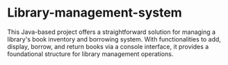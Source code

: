 # Library-management-system
This Java-based project offers a straightforward solution for managing a library's book inventory and borrowing system. With functionalities to add, display, borrow, and return books via a console interface, it provides a foundational structure for library management operations.
